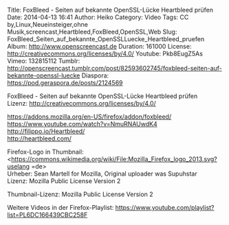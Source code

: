 Title: FoxBleed - Seiten auf bekannte OpenSSL-Lücke Heartbleed prüfen
Date: 2014-04-13 16:41
Author: Heiko
Category: Video
Tags: CC by,Linux,Neueinsteiger,ohne Musik,screencast,Heartbleed,FoxBleed,OpenSSL,Web
Slug: FoxBleed_Seiten_auf_bekannte_OpenSSLLuecke_Heartbleed_pruefen
Album: http://www.openscreencast.de
Duration: 161000
License: http://creativecommons.org/licenses/by/4.0/
Youtube: Pkb8EugZ5As
Vimeo: 132815112
Tumblr: http://openscreencast.tumblr.com/post/82593602745/foxbleed-seiten-auf-bekannte-openssl-luecke
Diaspora: https://pod.geraspora.de/posts/2124569

FoxBleed - Seiten auf bekannte OpenSSL-Lücke Heartbleed prüfen  
Lizenz: <http://creativecommons.org/licenses/by/4.0/>  
  
<https://addons.mozilla.org/en-US/firefox/addon/foxbleed/>  
<https://www.youtube.com/watch?v=NmuRNAUwdK4>  
<http://filippo.io/Heartbleed/>  
<http://heartbleed.com/>  
  
Firefox-Logo in Thumbnail:  
<https://commons.wikimedia.org/wiki/File:Mozilla_Firefox_logo_2013.svg?uselang
=de>  
Urheber: Sean Martell for Mozilla, Original uploader was Supuhstar  
Lizenz: Mozilla Public License Version 2  
  
Thumbnail-Lizenz: Mozilla Public License Version 2  
  
Weitere Videos in der Firefox-Playlist:
<https://www.youtube.com/playlist?list=PL6DC166439CBC258F>  
  

